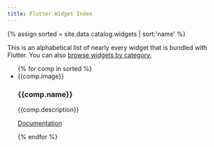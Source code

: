 ```yaml
---
title: Flutter Widget Index
---
```


{% assign sorted = site.data.catalog.widgets | sort:'name' %}
<div class="catalog">
    <div class="category-description"><p>This is an alphabetical list of nearly every widget that is bundled with Flutter. You can also <a href="/api-and-reference/widgets/catalog">browse widgets by category.</a></p></div>
    <ul class="cards">
        {% for comp in sorted %}
        <li class="cards__item">
            <div class="catalog-entry">
                <div class="catalog-image-holder">{{comp.image}}</div>
                <h3>{{comp.name}}</h3>
                <p class="scrollable-description"> {{comp.description}} </p>
                <p><a href="{{comp.link}}">Documentation</a></p><div class="clear"></div>
            </div>
        </li>
        {% endfor %}
    </ul>
</div>
